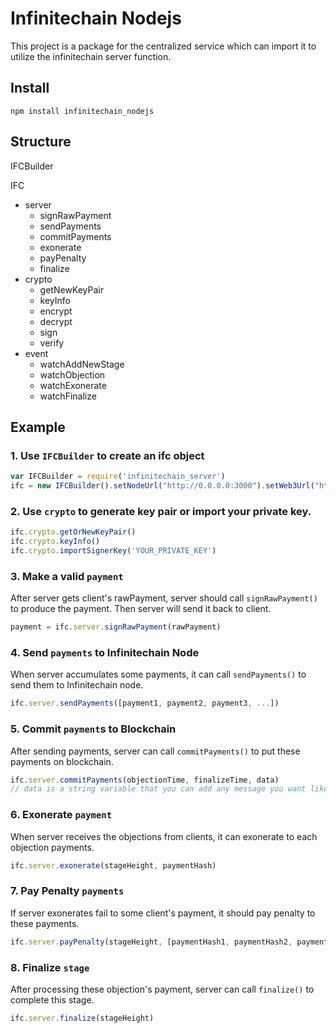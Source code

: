 # Infinitechain Nodejs

This project is a package for the centralized service which can import it to utilize the infinitechain server function.

## Install
```
npm install infinitechain_nodejs
```
## Structure
IFCBuilder

IFC
- server
  - signRawPayment
  - sendPayments
  - commitPayments
  - exonerate
  - payPenalty
  - finalize
- crypto
  - getNewKeyPair
  - keyInfo
  - encrypt
  - decrypt
  - sign
  - verify
- event
  - watchAddNewStage
  - watchObjection
  - watchExonerate
  - watchFinalize

## Example
### 1. Use `IFCBuilder` to create an ifc object
```javascript
var IFCBuilder = require('infinitechain_server')
ifc = new IFCBuilder().setNodeUrl("http://0.0.0.0:3000").setWeb3Url("http://0.0.0.0:8545").build()
```

### 2. Use `crypto` to generate key pair or import your private key.
```javascript
ifc.crypto.getOrNewKeyPair()
ifc.crypto.keyInfo()
ifc.crypto.importSignerKey('YOUR_PRIVATE_KEY')
```

### 3. Make a valid `payment`
After server gets client's rawPayment, server should call `signRawPayment()` to produce the payment. Then server will send it back to client.
```javascript
payment = ifc.server.signRawPayment(rawPayment)
```

### 4. Send `payments` to Infinitechain Node
When server accumulates some payments, it can call `sendPayments()` to send them to Infinitechain node.
```javascript
ifc.server.sendPayments([payment1, payment2, payment3, ...])
```

### 5. Commit `payment`s to Blockchain
After sending payments, server can call `commitPayments()` to put these payments on blockchain.
```javascript
ifc.server.commitPayments(objectionTime, finalizeTime, data)
// data is a string variable that you can add any message you want like bitcoin's op_return.
```

### 6. Exonerate `payment`
When server receives the objections from clients, it can exonerate to each objection payments.
```javascript
ifc.server.exonerate(stageHeight, paymentHash)
```
### 7. Pay Penalty `payments`
If server exonerates fail to some client's payment, it should pay penalty to these payments.
```javascript
ifc.server.payPenalty(stageHeight, [paymentHash1, paymentHash2, paymentHash3, ...])
```
### 8. Finalize `stage`
After processing these objection's payment, server can call `finalize()` to complete this stage.
```javascript
ifc.server.finalize(stageHeight)
```
